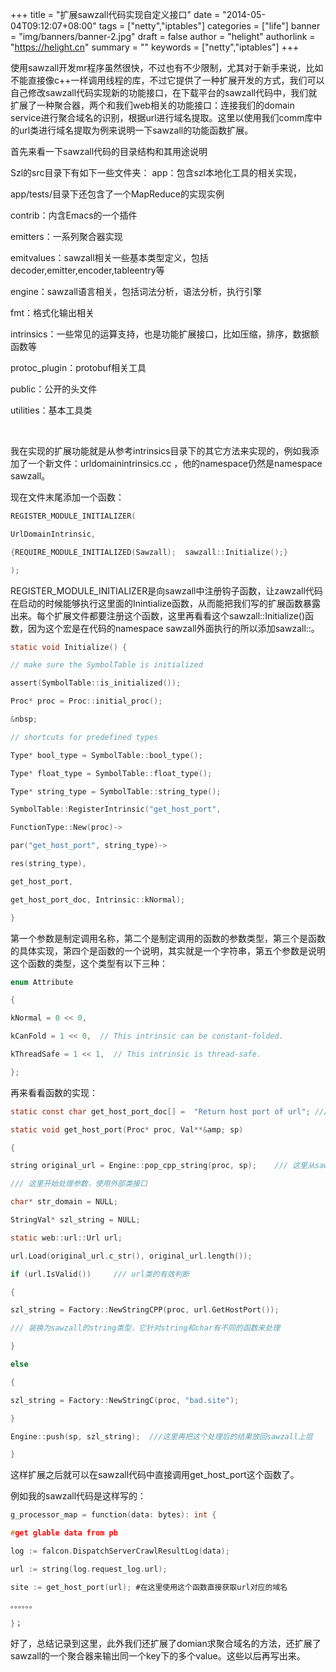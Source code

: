 +++
title = "扩展sawzall代码实现自定义接口"
date = "2014-05-04T09:12:07+08:00"
tags = ["netty","iptables"]
categories = ["life"]
banner = "img/banners/banner-2.jpg"
draft = false
author = "helight"
authorlink = "https://helight.cn"
summary = ""
keywords = ["netty","iptables"]
+++

使用sawzall开发mr程序虽然很快，不过也有不少限制，尤其对于新手来说，比如不能直接像c++一样调用线程的库，不过它提供了一种扩展开发的方式，我们可以自己修改sawzall代码实现新的功能接口，在下载平台的sawzall代码中，我们就扩展了一种聚合器，两个和我们web相关的功能接口：连接我们的domain service进行聚合域名的识别，根据url进行域名提取。这里以使用我们comm库中的url类进行域名提取为例来说明一下sawzall的功能函数扩展。

首先来看一下sawzall代码的目录结构和其用途说明

Szl的src目录下有如下一些文件夹：
app：包含szl本地化工具的相关实现，

app/tests/目录下还包含了一个MapReduce的实现实例

contrib：内含Emacs的一个插件

emitters：一系列聚合器实现

emitvalues：sawzall相关一些基本类型定义，包括decoder,emitter,encoder,tableentry等

engine：sawzall语言相关，包括词法分析，语法分析，执行引擎

fmt：格式化输出相关

intrinsics：一些常见的运算支持，也是功能扩展接口，比如压缩，排序，数据额函数等

protoc_plugin：protobuf相关工具

public：公开的头文件

utilities：基本工具类

&nbsp;

我在实现的扩展功能就是从参考intrinsics目录下的其它方法来实现的，例如我添加了一个新文件：urldomainintrinsics.cc ，他的namespace仍然是namespace sawzall。

现在文件末尾添加一个函数：
```c
REGISTER_MODULE_INITIALIZER(

UrlDomainIntrinsic,

{REQUIRE_MODULE_INITIALIZED(Sawzall);  sawzall::Initialize();}

);
```

REGISTER_MODULE_INITIALIZER是向sawzall中注册钩子函数，让zawzall代码在启动的时候能够执行这里面的Inintialize函数，从而能把我们写的扩展函数暴露出来。每个扩展文件都要注册这个函数，这里再看看这个sawzall::Initialize()函数，因为这个宏是在代码的namespace sawzall外面执行的所以添加sawzall::。
```c
static void Initialize() {

// make sure the SymbolTable is initialized

assert(SymbolTable::is_initialized());

Proc* proc = Proc::initial_proc();

&nbsp;

// shortcuts for predefined types

Type* bool_type = SymbolTable::bool_type();

Type* float_type = SymbolTable::float_type();

Type* string_type = SymbolTable::string_type();                                  // 这里注册了一个函数 get_host_port，参数是string类型的

SymbolTable::RegisterIntrinsic("get_host_port",

FunctionType::New(proc)->

par("get_host_port", string_type)->

res(string_type),

get_host_port,

get_host_port_doc, Intrinsic::kNormal);

}
```
第一个参数是制定调用名称，第二个是制定调用的函数的参数类型，第三个是函数的具体实现，第四个是函数的一个说明，其实就是一个字符串，第五个参数是说明这个函数的类型，这个类型有以下三种：
```c
enum Attribute

{

kNormal = 0 << 0,

kCanFold = 1 << 0,  // This intrinsic can be constant-folded.

kThreadSafe = 1 << 1,  // This intrinsic is thread-safe.

};
```
再来看看函数的实现：
```c
static const char get_host_port_doc[] =  "Return host port of url"; /// 函数说明

static void get_host_port(Proc* proc, Val**&amp; sp)

{

string original_url = Engine::pop_cpp_string(proc, sp);    /// 这里从sawzall上层获取传入的参数

/// 这里开始处理参数，使用外部类接口

char* str_domain = NULL;

StringVal* szl_string = NULL;

static web::url::Url url;

url.Load(original_url.c_str(), original_url.length());

if (url.IsValid())     /// url类的有效判断

{

szl_string = Factory::NewStringCPP(proc, url.GetHostPort());

/// 装换为sawzall的string类型，它针对string和char有不同的函数来处理

}

else

{

szl_string = Factory::NewStringC(proc, "bad.site");

}

Engine::push(sp, szl_string);  ///这里再把这个处理后的结果放回sawzall上层

}   
```
这样扩展之后就可以在sawzall代码中直接调用get_host_port这个函数了。

例如我的sawzall代码是这样写的：
```c
g_processor_map = function(data: bytes): int {

#get glable data from pb

log := falcon.DispatchServerCrawlResultLog(data);

url := string(log.request_log.url);

site := get_host_port(url); #在这里使用这个函数直接获取url对应的域名

。。。。。。

}；
```

好了，总结记录到这里，此外我们还扩展了domian求聚合域名的方法，还扩展了sawzall的一个聚合器来输出同一个key下的多个value。这些以后再写出来。